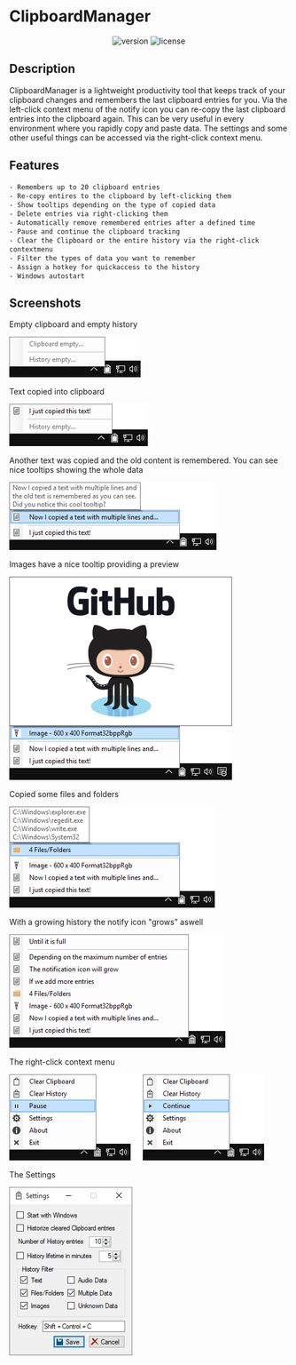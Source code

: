 # ClipboardManager

<p align="center">
<img alt="version" src="https://img.shields.io/badge/version-1.5-brightgreen.svg" height="20px">  <img alt="license" src="https://img.shields.io/badge/license-GNU%20GPLv3-blue.svg" height="20px">
</p>

Description
--------------

ClipboardManager is a lightweight productivity tool that keeps track of your clipboard changes and remembers the last clipboard entries for you. Via the left-click context menu of the notify icon you can re-copy the last clipboard entries into the clipboard again. This can be very useful in every environment where you rapidly copy and paste data. The settings and some other useful things can be accessed via the right-click context menu.

Features
--------------

	- Remembers up to 20 clipboard entries
	- Re-copy entires to the clipboard by left-clicking them
	- Show tooltips depending on the type of copied data
	- Delete entries via right-clicking them
	- Automatically remove remembered entries after a defined time
	- Pause and continue the clipboard tracking
	- Clear the Clipboard or the entire history via the right-click contextmenu
	- Filter the types of data you want to remember
	- Assign a hotkey for quickaccess to the history
	- Windows autostart

Screenshots
--------------

Empty clipboard and empty history

![Screenshot1](https://raw.githubusercontent.com/nein23/userContent/master/ClipboardManager/Screenshots/1.png)


Text copied into clipboard

![Screenshot2](https://raw.githubusercontent.com/nein23/userContent/master/ClipboardManager/Screenshots/2.png)


Another text was copied and the old content is remembered. You can see nice tooltips showing the whole data

![Screenshot3](https://raw.githubusercontent.com/nein23/userContent/master/ClipboardManager/Screenshots/3.png)


Images have a nice tooltip providing a preview

![Screenshot4](https://raw.githubusercontent.com/nein23/userContent/master/ClipboardManager/Screenshots/4.png)


Copied some files and folders

![Screenshot5](https://raw.githubusercontent.com/nein23/userContent/master/ClipboardManager/Screenshots/5.png)


With a growing history the notify icon "grows" aswell

![Screenshot6](https://raw.githubusercontent.com/nein23/userContent/master/ClipboardManager/Screenshots/6.png)


The right-click context menu
 
![Screenshot7](https://raw.githubusercontent.com/nein23/userContent/master/ClipboardManager/Screenshots/7.png)


The Settings

![Screenshot8](https://raw.githubusercontent.com/nein23/userContent/master/ClipboardManager/Screenshots/8.png)